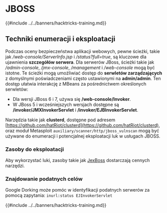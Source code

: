 # JBOSS

{{#include ../../banners/hacktricks-training.md}}



## Techniki enumeracji i eksploatacji

Podczas oceny bezpieczeństwa aplikacji webowych, pewne ścieżki, takie jak _/web-console/ServerInfo.jsp_ i _/status?full=true_, są kluczowe dla ujawnienia **szczegółów serwera**. Dla serwerów JBoss, ścieżki takie jak _/admin-console_, _/jmx-console_, _/management_ i _/web-console_ mogą być istotne. Te ścieżki mogą umożliwiać dostęp do **serwletów zarządzających** z domyślnymi poświadczeniami często ustawionymi na **admin/admin**. Ten dostęp ułatwia interakcję z MBeans za pośrednictwem określonych serwletów:

- Dla wersji JBoss 6 i 7, używa się **/web-console/Invoker**.
- W JBoss 5 i wcześniejszych wersjach dostępne są **/invoker/JMXInvokerServlet** i **/invoker/EJBInvokerServlet**.

Narzędzia takie jak **clusterd**, dostępne pod adresem [https://github.com/hatRiot/clusterd](https://github.com/hatRiot/clusterd), oraz moduł Metasploit `auxiliary/scanner/http/jboss_vulnscan` mogą być używane do enumeracji i potencjalnej eksploatacji luk w usługach JBOSS.

### Zasoby do eksploatacji

Aby wykorzystać luki, zasoby takie jak [JexBoss](https://github.com/joaomatosf/jexboss) dostarczają cennych narzędzi.

### Znajdowanie podatnych celów

Google Dorking może pomóc w identyfikacji podatnych serwerów za pomocą zapytania: `inurl:status EJInvokerServlet`



{{#include ../../banners/hacktricks-training.md}}
